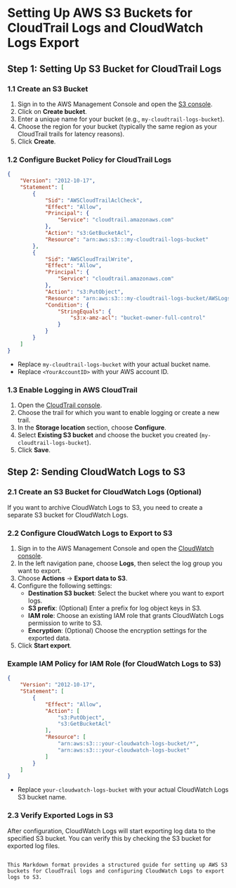 # Setting Up AWS S3 Buckets for CloudTrail Logs and CloudWatch Logs Export

## Step 1: Setting Up S3 Bucket for CloudTrail Logs

### 1.1 Create an S3 Bucket
1. Sign in to the AWS Management Console and open the [S3 console](https://console.aws.amazon.com/s3/).
2. Click on **Create bucket**.
3. Enter a unique name for your bucket (e.g., `my-cloudtrail-logs-bucket`).
4. Choose the region for your bucket (typically the same region as your CloudTrail trails for latency reasons).
5. Click **Create**.

### 1.2 Configure Bucket Policy for CloudTrail Logs
```json
{
    "Version": "2012-10-17",
    "Statement": [
        {
            "Sid": "AWSCloudTrailAclCheck",
            "Effect": "Allow",
            "Principal": {
                "Service": "cloudtrail.amazonaws.com"
            },
            "Action": "s3:GetBucketAcl",
            "Resource": "arn:aws:s3:::my-cloudtrail-logs-bucket"
        },
        {
            "Sid": "AWSCloudTrailWrite",
            "Effect": "Allow",
            "Principal": {
                "Service": "cloudtrail.amazonaws.com"
            },
            "Action": "s3:PutObject",
            "Resource": "arn:aws:s3:::my-cloudtrail-logs-bucket/AWSLogs/<YourAccountID>/*",
            "Condition": {
                "StringEquals": {
                    "s3:x-amz-acl": "bucket-owner-full-control"
                }
            }
        }
    ]
}
```
- Replace `my-cloudtrail-logs-bucket` with your actual bucket name.
- Replace `<YourAccountID>` with your AWS account ID.

### 1.3 Enable Logging in AWS CloudTrail
1. Open the [CloudTrail console](https://console.aws.amazon.com/cloudtrail).
2. Choose the trail for which you want to enable logging or create a new trail.
3. In the **Storage location** section, choose **Configure**.
4. Select **Existing S3 bucket** and choose the bucket you created (`my-cloudtrail-logs-bucket`).
5. Click **Save**.

## Step 2: Sending CloudWatch Logs to S3

### 2.1 Create an S3 Bucket for CloudWatch Logs (Optional)
If you want to archive CloudWatch Logs to S3, you need to create a separate S3 bucket for CloudWatch Logs.

### 2.2 Configure CloudWatch Logs to Export to S3
1. Sign in to the AWS Management Console and open the [CloudWatch console](https://console.aws.amazon.com/cloudwatch).
2. In the left navigation pane, choose **Logs**, then select the log group you want to export.
3. Choose **Actions** -> **Export data to S3**.
4. Configure the following settings:
   - **Destination S3 bucket**: Select the bucket where you want to export logs.
   - **S3 prefix**: (Optional) Enter a prefix for log object keys in S3.
   - **IAM role**: Choose an existing IAM role that grants CloudWatch Logs permission to write to S3.
   - **Encryption**: (Optional) Choose the encryption settings for the exported data.
5. Click **Start export**.

### Example IAM Policy for IAM Role (for CloudWatch Logs to S3)
```json
{
    "Version": "2012-10-17",
    "Statement": [
        {
            "Effect": "Allow",
            "Action": [
                "s3:PutObject",
                "s3:GetBucketAcl"
            ],
            "Resource": [
                "arn:aws:s3:::your-cloudwatch-logs-bucket/*",
                "arn:aws:s3:::your-cloudwatch-logs-bucket"
            ]
        }
    ]
}
```
- Replace `your-cloudwatch-logs-bucket` with your actual CloudWatch Logs S3 bucket name.

### 2.3 Verify Exported Logs in S3
After configuration, CloudWatch Logs will start exporting log data to the specified S3 bucket. You can verify this by checking the S3 bucket for exported log files.
```

This Markdown format provides a structured guide for setting up AWS S3 buckets for CloudTrail logs and configuring CloudWatch Logs to export logs to S3.
